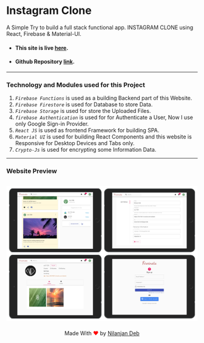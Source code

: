 # Instagram Clone

A Simple Try to build a full stack functional app. INSTAGRAM CLONE using React, Firebase &amp; Material-UI.

- #### This site is live [here](https://insta-clone-nil.web.app).
- #### Github Repository [link](https://github.com/nil1729/instagram-clone).

---

### Technology and Modules used for this Project

1. _`Firebase Functions`_ is used as a building Backend part of this Website.
2. _`Firebase Firestore`_ is used for Database to store Data.
3. _`Firebase Storage`_ is used for store the Uploaded Files.
4. _`firebase Authentication`_ is used for for Authenticate a User, Now I use only Google Sign-in Provider.
5. _`React JS`_ is used as frontend Framework for building SPA.
6. _`Material UI`_ is used for building React Components and this website is Responsive for Desktop Devices and Tabs only.
7. _`Crypto-Js`_ is used for encrypting some Information Data.

---

### Website Preview

## <img src="./collage.jpg" alt="Nilanjan Deb">

<p style="text-align: center;">Made With<span style="color: red;"> &#10084; </span>by <a href="https://github.com/nil1729" target="_blank"> Nilanjan Deb </a> </p>

